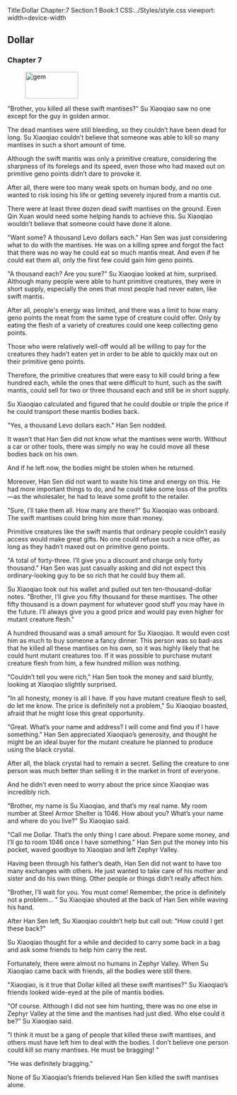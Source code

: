 Title:Dollar 
Chapter:7 
Section:1 
Book:1 
CSS:../Styles/style.css 
viewport: width=device-width
  
## Dollar
### Chapter 7 
<figure>
	<img src="../Images/gem.gif" alt="gem" id="gem" width="120" height="60" />
</figure>
  

  
  "Brother, you killed all these swift mantises?" Su Xiaoqiao saw no one except for the guy in golden armor.

The dead mantises were still bleeding, so they couldn’t have been dead for long. Su Xiaoqiao couldn’t believe that someone was able to kill so many mantises in such a short amount of time.

Although the swift mantis was only a primitive creature, considering the sharpness of its forelegs and its speed, even those who had maxed out on primitive geno points didn’t dare to provoke it.

After all, there were too many weak spots on human body, and no one wanted to risk losing his life or getting severely injured from a mantis cut.

There were at least three dozen dead swift mantises on the ground. Even Qin Xuan would need some helping hands to achieve this. Su Xiaoqiao wouldn’t believe that someone could have done it alone.

"Want some? A thousand Levo dollars each." Han Sen was just considering what to do with the mantises. He was on a killing spree and forgot the fact that there was no way he could eat so much mantis meat. And even if he could eat them all, only the first few could gain him geno points.

"A thousand each? Are you sure?" Su Xiaoqiao looked at him, surprised. Although many people were able to hunt primitive creatures, they were in short supply, especially the ones that most people had never eaten, like swift mantis.

After all, people's energy was limited, and there was a limit to how many geno points the meat from the same type of creature could offer. Only by eating the flesh of a variety of creatures could one keep collecting geno points.

Those who were relatively well-off would all be willing to pay for the creatures they hadn’t eaten yet in order to be able to quickly max out on their primitive geno points.

Therefore, the primitive creatures that were easy to kill could bring a few hundred each, while the ones that were difficult to hunt, such as the swift mantis, could sell for two or three thousand each and still be in short supply.

Su Xiaoqiao calculated and figured that he could double or triple the price if he could transport these mantis bodies back.

"Yes, a thousand Levo dollars each." Han Sen nodded.

It wasn’t that Han Sen did not know what the mantises were worth. Without a car or other tools, there was simply no way he could move all these bodies back on his own.

And if he left now, the bodies might be stolen when he returned.

Moreover, Han Sen did not want to waste his time and energy on this. He had more important things to do, and he could take some loss of the profits—as the wholesaler, he had to leave some profit to the retailer.

"Sure, I’ll take them all. How many are there?" Su Xiaoqiao was onboard. The swift mantises could bring him more than money.

Primitive creatures like the swift mantis that ordinary people couldn’t easily access would make great gifts. No one could refuse such a nice offer, as long as they hadn’t maxed out on primitive geno points.

"A total of forty-three. I’ll give you a discount and charge only forty thousand." Han Sen was just casually asking and did not expect this ordinary-looking guy to be so rich that he could buy them all.

Su Xiaoqiao took out his wallet and pulled out ten ten-thousand-dollar notes. "Brother, I’ll give you fifty thousand for these mantises. The other fifty thousand is a down payment for whatever good stuff you may have in the future. I’ll always give you a good price and would pay even higher for mutant creature flesh."

A hundred thousand was a small amount for Su Xiaoqiao. It would even cost him as much to buy someone a fancy dinner. This person was so bad-ass that he killed all these mantises on his own, so it was highly likely that he could hunt mutant creatures too. If it was possible to purchase mutant creature flesh from him, a few hundred million was nothing.

"Couldn’t tell you were rich," Han Sen took the money and said bluntly, looking at Xiaoqiao slightly surprised.

"In all honesty, money is all I have. If you have mutant creature flesh to sell, do let me know. The price is definitely not a problem," Su Xiaoqiao boasted, afraid that he might lose this great opportunity.

"Great. What’s your name and address? I will come and find you if I have something." Han Sen appreciated Xiaoqiao’s generosity, and thought he might be an ideal buyer for the mutant creature he planned to produce using the black crystal.

After all, the black crystal had to remain a secret. Selling the creature to one person was much better than selling it in the market in front of everyone.

And he didn’t even need to worry about the price since Xiaoqiao was incredibly rich.

"Brother, my name is Su Xiaoqiao, and that’s my real name. My room number at Steel Armor Shelter is 1046. How about you? What’s your name and where do you live?" Su Xiaoqiao said.

"Call me Dollar. That’s the only thing I care about. Prepare some money, and I’ll go to room 1046 once I have something." Han Sen put the money into his pocket, waved goodbye to Xiaoqiao and left Zephyr Valley.

Having been through his father’s death, Han Sen did not want to have too many exchanges with others. He just wanted to take care of his mother and sister and do his own thing. Other people or things didn’t really affect him.

"Brother, I’ll wait for you. You must come! Remember, the price is definitely not a problem... " Su Xiaoqiao shouted at the back of Han Sen while waving his hand.

After Han Sen left, Su Xiaoqiao couldn’t help but call out: "How could I get these back?"

Su Xiaoqiao thought for a while and decided to carry some back in a bag and ask some friends to help him carry the rest.

Fortunately, there were almost no humans in Zephyr Valley. When Su Xiaoqiao came back with friends, all the bodies were still there.

"Xiaoqiao, is it true that Dollar killed all these swift mantises?" Su Xiaoqiao’s friends looked wide-eyed at the pile of mantis bodies.

"Of course. Although I did not see him hunting, there was no one else in Zephyr Valley at the time and the mantises had just died. Who else could it be?" Su Xiaoqiao said.

"I think it must be a gang of people that killed these swift mantises, and others must have left him to deal with the bodies. I don’t believe one person could kill so many mantises. He must be bragging! "

"He was definitely bragging."

None of Su Xiaoqiao’s friends believed Han Sen killed the swift mantises alone.

